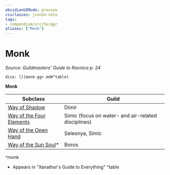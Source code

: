 ```yaml
---
obsidianUIMode: preview
cssclasses: json5e-note
tags:
- compendium/src/5e/ggr
aliases: ["Monk"]
---
```

# Monk
*Source: Guildmasters' Guide to Ravnica p. 24* 

`dice: [](monk-ggr.md#^table)`

**Monk**

| Subclass | Guild |
|----------|-------|
| [Way of Shadow](compendium/classes/monk-way-of-shadow.md) | Dimir |
| [Way of the Four Elements](compendium/classes/monk-way-of-the-four-elements.md) | Simic (focus on water- and air-related disciplines) |
| [Way of the Open Hand](compendium/classes/monk-way-of-the-open-hand.md) | Selesnya, Simic |
| [Way of the Sun Soul](compendium/classes/monk-way-of-the-sun-soul-xge.md)* | Boros |
^monk

* Appears in "Xanathar's Guide to Everything"
^table